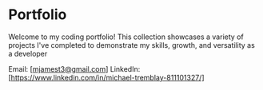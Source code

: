 # Portfolio
Welcome to my coding portfolio! This collection showcases a variety of projects I've completed to demonstrate my skills, growth, and versatility as a developer





Email: [mjamest3@gmail.com]
LinkedIn: [https://www.linkedin.com/in/michael-tremblay-811101327/]
